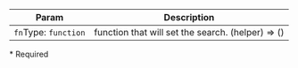 | Param | Description |
| --- | --- |
| <span class='attr-optional'>`fn`</span><span class="attr-infos">Type: <code>function</code></span> | function that will set the search. (helper) => () |

<p class="attr-legend">* <span>Required</span></p>
